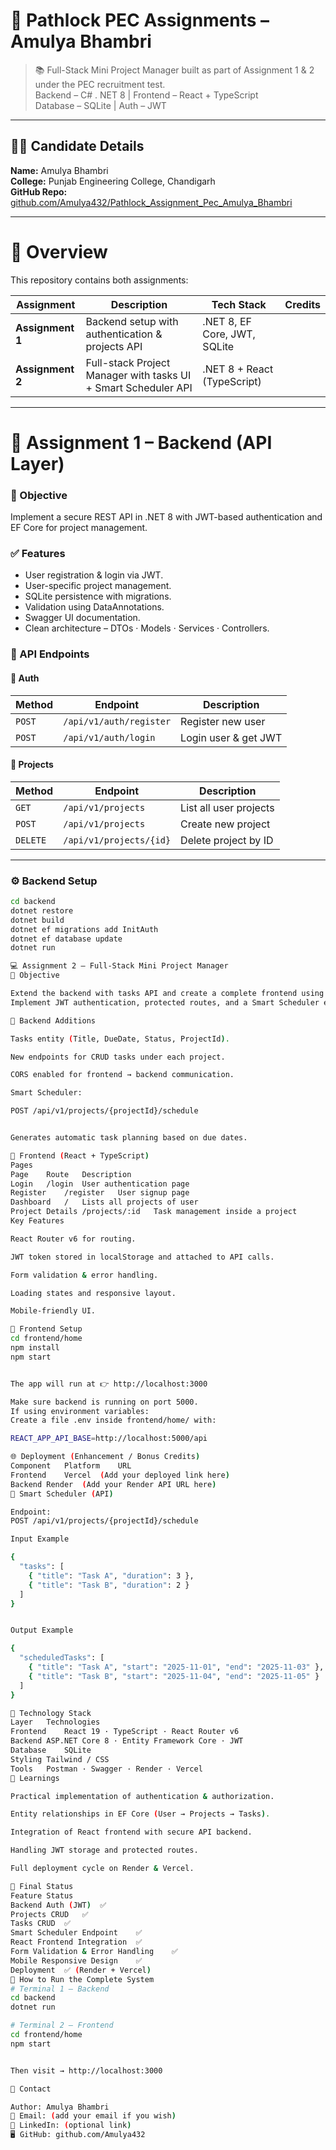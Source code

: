 # 🧠 Pathlock PEC Assignments – Amulya Bhambri  

> 📚 Full-Stack Mini Project Manager built as part of Assignment 1 & 2  
> under the PEC recruitment test.  
> Backend – C# . NET 8  |  Frontend – React + TypeScript  
> Database – SQLite  |  Auth – JWT  

---

## 👨‍🎓 Candidate Details  
**Name:** Amulya Bhambri  
**College:** Punjab Engineering College, Chandigarh  
**GitHub Repo:** [github.com/Amulya432/Pathlock_Assignment_Pec_Amulya_Bhambri](https://github.com/Amulya432/Pathlock_Assignment_Pec_Amulya_Bhambri)  

---

# 🚀 Overview  

This repository contains both assignments:  

| Assignment | Description | Tech Stack | Credits |
|-------------|-------------|-------------|----------|
| **Assignment 1** | Backend setup with authentication & projects API | .NET 8, EF Core, JWT, SQLite 
| **Assignment 2** | Full-stack Project Manager with tasks UI + Smart Scheduler API | .NET 8 + React (TypeScript) | 

---

# 🧩 Assignment 1 – Backend (API Layer)

### 🎯 Objective  
Implement a secure REST API in .NET 8 with JWT-based authentication and EF Core for project management.

### ✅ Features  
- User registration & login via JWT.  
- User-specific project management.  
- SQLite persistence with migrations.  
- Validation using DataAnnotations.  
- Swagger UI documentation.  
- Clean architecture – DTOs · Models · Services · Controllers.  

### 📁 API Endpoints  

#### 🔐 Auth  
| Method | Endpoint | Description |
|---------|-----------|-------------|
| `POST` | `/api/v1/auth/register` | Register new user |
| `POST` | `/api/v1/auth/login` | Login user & get JWT |

#### 📁 Projects  
| Method | Endpoint | Description |
|---------|-----------|-------------|
| `GET` | `/api/v1/projects` | List all user projects |
| `POST` | `/api/v1/projects` | Create new project |
| `DELETE` | `/api/v1/projects/{id}` | Delete project by ID |

---

### ⚙️ Backend Setup  

```bash
cd backend
dotnet restore
dotnet build
dotnet ef migrations add InitAuth
dotnet ef database update
dotnet run

💻 Assignment 2 – Full-Stack Mini Project Manager
🎯 Objective

Extend the backend with tasks API and create a complete frontend using React + TypeScript.
Implement JWT authentication, protected routes, and a Smart Scheduler endpoint.

🧱 Backend Additions

Tasks entity (Title, DueDate, Status, ProjectId).

New endpoints for CRUD tasks under each project.

CORS enabled for frontend → backend communication.

Smart Scheduler:

POST /api/v1/projects/{projectId}/schedule


Generates automatic task planning based on due dates.

🎨 Frontend (React + TypeScript)
Pages
Page	Route	Description
Login	/login	User authentication page
Register	/register	User signup page
Dashboard	/	Lists all projects of user
Project Details	/projects/:id	Task management inside a project
Key Features

React Router v6 for routing.

JWT token stored in localStorage and attached to API calls.

Form validation & error handling.

Loading states and responsive layout.

Mobile-friendly UI.

🧰 Frontend Setup
cd frontend/home
npm install
npm start


The app will run at 👉 http://localhost:3000

Make sure backend is running on port 5000.
If using environment variables:
Create a file .env inside frontend/home/ with:

REACT_APP_API_BASE=http://localhost:5000/api

🌐 Deployment (Enhancement / Bonus Credits)
Component	Platform	URL
Frontend	Vercel	(Add your deployed link here)
Backend	Render	(Add your Render API URL here)
🧮 Smart Scheduler (API)

Endpoint:
POST /api/v1/projects/{projectId}/schedule

Input Example

{
  "tasks": [
    { "title": "Task A", "duration": 3 },
    { "title": "Task B", "duration": 2 }
  ]
}


Output Example

{
  "scheduledTasks": [
    { "title": "Task A", "start": "2025-11-01", "end": "2025-11-03" },
    { "title": "Task B", "start": "2025-11-04", "end": "2025-11-05" }
  ]
}

🧾 Technology Stack
Layer	Technologies
Frontend	React 19 · TypeScript · React Router v6
Backend	ASP.NET Core 8 · Entity Framework Core · JWT
Database	SQLite
Styling	Tailwind / CSS
Tools	Postman · Swagger · Render · Vercel
🧠 Learnings

Practical implementation of authentication & authorization.

Entity relationships in EF Core (User → Projects → Tasks).

Integration of React frontend with secure API backend.

Handling JWT storage and protected routes.

Full deployment cycle on Render & Vercel.

🏁 Final Status
Feature	Status
Backend Auth (JWT)	✅
Projects CRUD	✅
Tasks CRUD	✅
Smart Scheduler Endpoint	✅
React Frontend Integration	✅
Form Validation & Error Handling	✅
Mobile Responsive Design	✅
Deployment	✅ (Render + Vercel)
🧰 How to Run the Complete System
# Terminal 1 – Backend
cd backend
dotnet run

# Terminal 2 – Frontend
cd frontend/home
npm start


Then visit → http://localhost:3000

🤝 Contact

Author: Amulya Bhambri
📧 Email: (add your email if you wish)
💼 LinkedIn: (optional link)
🖥️ GitHub: github.com/Amulya432

